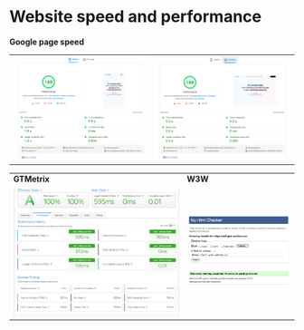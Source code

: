 # Website speed and performance
   **Google page speed**
   <table>
      <tr>
         <td>
            <img src="./src/img/md/pagespeed_mob.png" alt="Картинка мобильного" title="Картинка" />
         </td>
         <td>
            <img src="./src/img/md/pagespeed_des.png" alt="Картинка компьютера" title="Картинка" />
         </td>
      </tr>
   </table>

   <table>
      <tr>
         <td><b>GTMetrix</b></td>
         <td><b>W3W</b></td>
      </tr>
      <tr>
         <td>
            <img src="./src/img/md/GTmetrix.png" alt="Картинка" />
         </td>
         <td>
            <img src="./src/img/md/w3w.png" alt="Картинка" />
         </td>
      </tr>
   </table>
